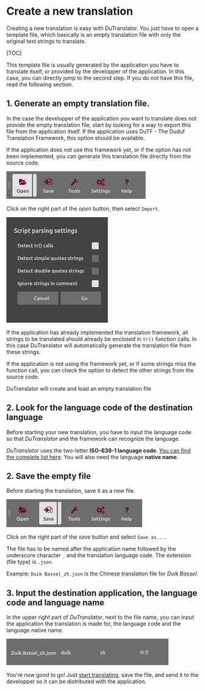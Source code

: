 # Create a new translation

Creating a new translation is easy with DuTranslator. You just have to open a template file, which basically is an empty translation file with only the original text strings to translate.

[TOC]

This template file is usually generated by the application you have to translate itself, or provided by the developper of the application. In this case, you can directly jump to the second step. If you do not have this file, read the following section.

## 1. Generate an empty translation file.

In the case the developper of the application you want to translate does not provide the empty translation file, start by looking for a way to export this file from the application itself. If the application uses DuTF - The Duduf Translation Framework, this option should be available.

If the application does not use this framework yet, or if the option has not been implemented, you can generate this translation file directly from the source code.

![open](img/open.png)

Click on the right part of the *open* button, then select `Import`.

![import options](img/import_options.png)

If the application has already implemented the translation framework, all strings to be translated should already be enclosed in `tr()` function calls. In this case DuTranslator will automatically generate the translation file from these strings.

If the application is not using the framework yet, or if some strings miss the function call, you can check the option to detect the other strings from the source code.

DuTranslator will create and load an empty translation file

## 2. Look for the language code of the destination language

Before starting your new translation, you have to input the language code so that *DuTranslator* and the framework can recognize the language.

*DuTranslator* uses the two-letter **ISO-639-1 language code**. [You can find the complete list here](https://en.wikipedia.org/wiki/List_of_ISO_639-1_codes). You will also need the language **native name**.

## 2. Save the empty file

Before starting the translation, save it as a new file.

![save](img/save.png)

Click on the right part of the *save* button and select `Save as...`.

The file has to be named after the application name followed by the underscore character `_` and the translation language code. The extension (file type) is `.json`.

Example: `Duik Bassel_zh.json` is the Chinese translation file for *Duik Bassel*.

## 3. Input the destination application, the language code and language name

In the upper right part of *DuTranslator*, next to the file name, you can input the application the translation is made for, the language code and the language native name.

![codes](img/codes.png)

You're now good to go! Just [start translating](use.md), save the file, and send it to the developper so it can be distributed with the application.
